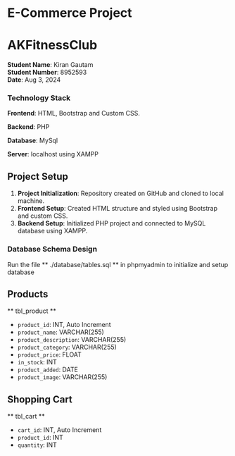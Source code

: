 # E-Commerce Project
# AKFitnessClub

**Student Name**: Kiran Gautam  
**Student Number**: 8952593  
**Date**: Aug 3, 2024

### Technology Stack

**Frontend**: HTML, Bootstrap and Custom CSS.

**Backend**: PHP  

**Database**: MySql

**Server**: localhost using XAMPP

## Project Setup

1. **Project Initialization**: Repository created on GitHub and cloned to local machine.
2. **Frontend Setup**: Created HTML structure and styled using Bootstrap and custom CSS.
3. **Backend Setup**: Initialized PHP project and connected to MySQL database using XAMPP.

### Database Schema Design
Run the file ** ./database/tables.sql ** in phpmyadmin to initialize and setup database

## Products
** tbl_product **

- `product_id`: INT, Auto Increment
- `product_name`: VARCHAR(255)
- `product_description`: VARCHAR(255)
- `product_category`: VARCHAR(255)
- `product_price`: FLOAT
- `in_stock`: INT
- `product_added`: DATE
- `product_image`: VARCHAR(255)

## Shopping Cart
** tbl_cart **
- `cart_id`: INT, Auto Increment
- `product_id`: INT
- `quantity`: INT




